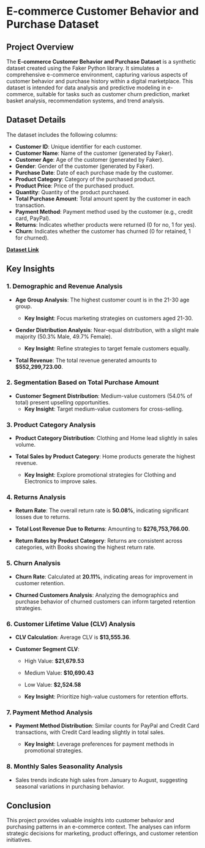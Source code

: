 # E-commerce Customer Behavior and Purchase Dataset

## Project Overview
The **E-commerce Customer Behavior and Purchase Dataset** is a synthetic dataset created using the Faker Python library. It simulates a comprehensive e-commerce environment, capturing various aspects of customer behavior and purchase history within a digital marketplace. This dataset is intended for data analysis and predictive modeling in e-commerce, suitable for tasks such as customer churn prediction, market basket analysis, recommendation systems, and trend analysis.

## Dataset Details
The dataset includes the following columns:

- **Customer ID**: Unique identifier for each customer.
- **Customer Name**: Name of the customer (generated by Faker).
- **Customer Age**: Age of the customer (generated by Faker).
- **Gender**: Gender of the customer (generated by Faker).
- **Purchase Date**: Date of each purchase made by the customer.
- **Product Category**: Category of the purchased product.
- **Product Price**: Price of the purchased product.
- **Quantity**: Quantity of the product purchased.
- **Total Purchase Amount**: Total amount spent by the customer in each transaction.
- **Payment Method**: Payment method used by the customer (e.g., credit card, PayPal).
- **Returns**: Indicates whether products were returned (0 for no, 1 for yes).
- **Churn**: Indicates whether the customer has churned (0 for retained, 1 for churned).

[**Dataset Link**](https://www.kaggle.com/datasets/shriyashjagtap/e-commerce-customer-for-behavior-analysis)

## Key Insights

### 1. Demographic and Revenue Analysis
- **Age Group Analysis**: The highest customer count is in the 21-30 age group.
  - **Key Insight**: Focus marketing strategies on customers aged 21-30.
  
- **Gender Distribution Analysis**: Near-equal distribution, with a slight male majority (50.3% Male, 49.7% Female).
  - **Key Insight**: Refine strategies to target female customers equally.
  
- **Total Revenue**: The total revenue generated amounts to **$552,299,723.00**.

### 2. Segmentation Based on Total Purchase Amount
- **Customer Segment Distribution**: Medium-value customers (54.0% of total) present upselling opportunities.
  - **Key Insight**: Target medium-value customers for cross-selling.

### 3. Product Category Analysis
- **Product Category Distribution**: Clothing and Home lead slightly in sales volume.
  
- **Total Sales by Product Category**: Home products generate the highest revenue.
  - **Key Insight**: Explore promotional strategies for Clothing and Electronics to improve sales.

### 4. Returns Analysis
- **Return Rate**: The overall return rate is **50.08%**, indicating significant losses due to returns.
  
- **Total Lost Revenue Due to Returns**: Amounting to **$276,753,766.00**.
  
- **Return Rates by Product Category**: Returns are consistent across categories, with Books showing the highest return rate.

### 5. Churn Analysis
- **Churn Rate**: Calculated at **20.11%**, indicating areas for improvement in customer retention.
  
- **Churned Customers Analysis**: Analyzing the demographics and purchase behavior of churned customers can inform targeted retention strategies.

### 6. Customer Lifetime Value (CLV) Analysis
- **CLV Calculation**: Average CLV is **$13,555.36**.
  
- **Customer Segment CLV**:
  - High Value: **$21,679.53**
  - Medium Value: **$10,690.43**
  - Low Value: **$2,524.58**
  
  - **Key Insight**: Prioritize high-value customers for retention efforts.

### 7. Payment Method Analysis
- **Payment Method Distribution**: Similar counts for PayPal and Credit Card transactions, with Credit Card leading slightly in total sales.
  
  - **Key Insight**: Leverage preferences for payment methods in promotional strategies.

### 8. Monthly Sales Seasonality Analysis
- Sales trends indicate high sales from January to August, suggesting seasonal variations in purchasing behavior.

## Conclusion
This project provides valuable insights into customer behavior and purchasing patterns in an e-commerce context. The analyses can inform strategic decisions for marketing, product offerings, and customer retention initiatives.


